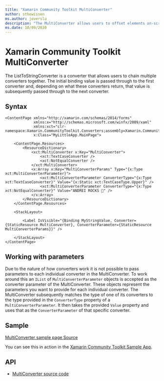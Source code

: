 ```yaml
---
title: "Xamarin Community Toolkit MultiConverter"
author: sthewissen
ms.author: joverslu
description: "The MultiConverter allows users to offset elements on-screen based on the current active safe area."
ms.date: 10/09/2020
---
```


# Xamarin Community Toolkit MultiConverter

The ListToStringConverter is a converter that allows users to chain multiple converters together. The initial binding value is passed through to the first converter and, depending on what these converters return, that value is subsequently passed through to the next converter.

## Syntax

```xaml
<ContentPage xmlns="http://xamarin.com/schemas/2014/forms"
             xmlns:x="http://schemas.microsoft.com/winfx/2009/xaml"
             xmlns:xct="clr-namespace:Xamarin.CommunityToolkit.Converters;assembly=Xamarin.CommunityToolkit"
             x:Class="MyLittleApp.MainPage">

    <ContentPage.Resources>
        <ResourceDictionary>
            <xct:MultiConverter x:Key="MultiConverter">
                <xct:TextCaseConverter />
                <xct:NotEqualConverter />
            </xct:MultiConverter>
            <x:Array x:Key="MultiConverterParams" Type="{x:Type xct:MultiConverterParameter}">
                <xct:MultiConverterParameter ConverterType="{x:Type xct:TextCaseConverter}" Value="{x:Static xct:TextCaseType.Upper}" />
                <xct:MultiConverterParameter ConverterType="{x:Type xct:NotEqualConverter}" Value="ANDREI ROCKS 🎸" />
            </x:Array>
        </ResourceDictionary>
    </ContentPage.Resources>

    <StackLayout>

        <Label IsVisible="{Binding MyStringValue, Converter={StaticResource MultiConverter}, ConverterParameter={StaticResource MultiConverterParams}}" />

    </StackLayout>
</ContentPage>
```

## Working with parameters

Due to the nature of how converters work it is not possible to pass parameters to each individual converter in the MultiConverter. To work around this an `IList` of `MultiConverterParameter` objects is accepted as the converter parameter of the MultiConverter. These objects represent the parameters you want to provide for each individual converter. The MultiConverter subsequently matches the type of one of its converters to the type provided in the `ConverterType` property of a `MultiConverterParameter`. It then takes the provided `Value` property and uses that as the `ConverterParameter` of that specific converter.

## Sample

[MultiConverter sample page Source](https://github.com/xamarin/XamarinCommunityToolkit/blob/main/XamarinCommunityToolkitSample/Pages/Converters/MultiConverterPage.xaml)

You can see this in action in the [Xamarin Community Toolkit Sample App](https://github.com/xamarin/XamarinCommunityToolkit).

## API

* [MultiConverter source code](https://github.com/xamarin/XamarinCommunityToolkit/blob/main/XamarinCommunityToolkit/Converters/MultiConverter.shared.cs)
